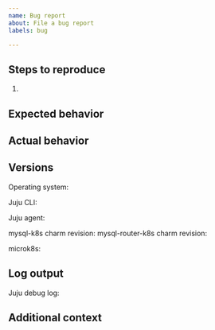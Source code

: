 ```yaml
---
name: Bug report
about: File a bug report
labels: bug

---
```


<!-- Thank you for submitting a bug report! All fields are required unless marked optional. -->

## Steps to reproduce
<!-- Please enable debug logging by running `juju model-config logging-config="<root>=INFO;unit=DEBUG"` (if possible) -->
1. 

## Expected behavior


## Actual behavior
<!-- If applicable, add screenshots -->


## Versions

<!-- Run `lsb_release -sd` -->
Operating system: 

<!-- Run `juju version` -->
Juju CLI: 

<!-- Model version from `juju status` -->
Juju agent: 

<!-- App revision from `juju status` or (advanced) commit hash -->
mysql-k8s charm revision: 
mysql-router-k8s charm revision: 

<!-- Run `microk8s version` -->
microk8s: 

## Log output
<!-- Please enable debug logging by running `juju model-config logging-config="<root>=INFO;unit=DEBUG"` (if possible) -->
<!-- Then, run `juju debug-log --replay > log.txt` and upload "log.txt" file here -->
Juju debug log: 

<!-- (Optional) Copy the logs that are relevant to the bug & paste inside triple backticks below -->


## Additional context
<!-- (Optional) Add any additional information here -->

